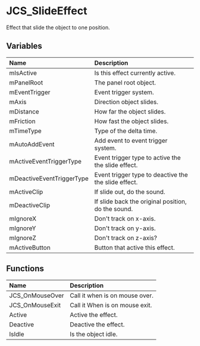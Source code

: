 # JCS_SlideEffect

Effect that slide the object to one position.

## Variables

| Name                      | Description                                          |
|:--------------------------|:-----------------------------------------------------|
| mIsActive                 | Is this effect currently active.                     |
| mPanelRoot                | The panel root object.                               |
| mEventTrigger             | Event trigger system.                                |
| mAxis                     | Direction object slides.                             |
| mDistance                 | How far the object slides.                           |
| mFriction                 | How fast the object slides.                          |
| mTimeType                 | Type of the delta time.                              |
| mAutoAddEvent             | Add event to event trigger system.                   |
| mActiveEventTriggerType   | Event trigger type to active the the slide effect.   |
| mDeactiveEventTriggerType | Event trigger type to deactive the the slide effect. |
| mActiveClip               | If slide out, do the sound.                          |
| mDeactiveClip             | If slide back the original position, do the sound.   |
| mIgnoreX                  | Don't track on x-axis.                               |
| mIgnoreY                  | Don't track on y-axis.                               |
| mIgnoreZ                  | Don't track on z-axis?                               |
| mActiveButton             | Button that active this effect.                      |

## Functions

| Name            | Description                    |
|:----------------|:-------------------------------|
| JCS_OnMouseOver | Call it when is on mouse over. |
| JCS_OnMouseExit | Call it When is on mouse exit. |
| Active          | Active the effect.             |
| Deactive        | Deactive the effect.           |
| IsIdle          | Is the object idle.            |
